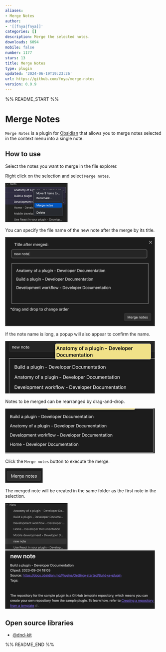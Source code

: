 ```yaml
---
aliases:
- Merge Notes
author:
- '[[fnya|fnya]]'
categories: []
description: Merge the selected notes.
downloads: 6094
mobile: false
number: 1177
stars: 13
title: Merge Notes
type: plugin
updated: '2024-06-19T19:23:26'
url: https://github.com/fnya/merge-notes
version: 0.0.9
---
```


%% README_START %%

# Merge Notes

`Merge Notes` is a plugin for [Obsidian](https://obsidian.md/) that allows you to merge notes selected in the context menu into a single note.

## How to use

Select the notes you want to merge in the file explorer.

Right click on the selection and select `Merge notes`.

<img src="https://raw.githubusercontent.com/fnya/merge-notes/HEAD/resources/image01.png" width="200">

You can specify the file name of the new note after the merge by its title.

<img src="https://raw.githubusercontent.com/fnya/merge-notes/HEAD/resources/image02.png" width="480">

If the note name is long, a popup will also appear to confirm the name.

<img src="https://raw.githubusercontent.com/fnya/merge-notes/HEAD/resources/image03.png" width="480">

Notes to be merged can be rearranged by drag-and-drop.

<img src="https://raw.githubusercontent.com/fnya/merge-notes/HEAD/resources/image04.png" width="480">

Click the `Merge notes` button to execute the merge.

<img src="https://raw.githubusercontent.com/fnya/merge-notes/HEAD/resources/image05.png" width="120">

The merged note will be created in the same folder as the first note in the selection.

<img src="https://raw.githubusercontent.com/fnya/merge-notes/HEAD/resources/image06.png" width="200">

<img src="https://raw.githubusercontent.com/fnya/merge-notes/HEAD/resources/image07.png" width="480">

## Open source libraries

- [@dnd-kit](https://docs.dndkit.com/)


%% README_END %%